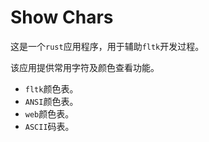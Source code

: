 # Show Chars
这是一个`rust`应用程序，用于辅助`fltk`开发过程。

该应用提供常用字符及颜色查看功能。
- `fltk`颜色表。
- `ANSI`颜色表。
- `web`颜色表。
- `ASCII`码表。


